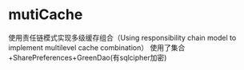 # mutiCache
使用责任链模式实现多级缓存组合（Using responsibility chain model to implement multilevel cache combination）
使用了集合+SharePreferences+GreenDao(有sqlcipher加密)

